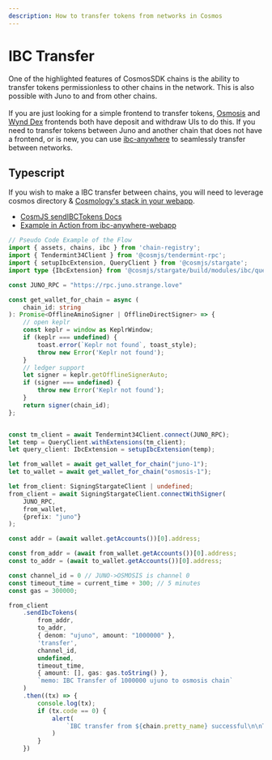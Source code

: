 ```yaml
---
description: How to transfer tokens from networks in Cosmos
---
```


# IBC Transfer

One of the highlighted features of CosmosSDK chains is the ability to transfer tokens permissionless to other chains in the network. This is also possible with Juno to and from other chains.\
\
If you are just looking for a simple frontend to transfer tokens, [Osmosis](https://app.osmosis.zone/) and [Wynd Dex](https://app.wynddao.com/) frontends both have deposit and withdraw UIs to do this. If you need to transfer tokens between Juno and another chain that does not have a frontend, or is new, you can use [ibc-anywhere](https://ibc.reece.sh/) to seamlessly transfer between networks.

## Typescript

If you wish to make a IBC transfer between chains, you will need to leverage cosmos directory & [Cosmology's stack in your webapp](https://github.com/cosmology-tech/cosmos-kit).

* [CosmJS sendIBCTokens Docs](https://cosmos.github.io/cosmjs/latest/stargate/classes/SigningStargateClient.html#sendIbcTokens)
* [Example in Action from ibc-anywhere-webapp](https://github.com/Reecepbcups/ibc-anywhere-webapp/blob/main/src/routes/%2Bpage.svelte#L290)

```typescript
// Pseudo Code Example of the Flow
import { assets, chains, ibc } from 'chain-registry';
import { Tendermint34Client } from '@cosmjs/tendermint-rpc';
import { setupIbcExtension, QueryClient } from '@cosmjs/stargate';
import type {IbcExtension} from '@cosmjs/stargate/build/modules/ibc/queries';

const JUNO_RPC = "https://rpc.juno.strange.love"

const get_wallet_for_chain = async (
    chain_id: string
): Promise<OfflineAminoSigner | OfflineDirectSigner> => {
    // open keplr
    const keplr = window as KeplrWindow;
    if (keplr === undefined) {
        toast.error(`Keplr not found`, toast_style);
        throw new Error('Keplr not found');
    }
    // ledger support
    let signer = keplr.getOfflineSignerAuto;
    if (signer === undefined) {
        throw new Error('Keplr not found');
    }
    return signer(chain_id);
};


const tm_client = await Tendermint34Client.connect(JUNO_RPC);
let temp = QueryClient.withExtensions(tm_client);
let query_client: IbcExtension = setupIbcExtension(temp);

let from_wallet = await get_wallet_for_chain("juno-1");
let to_wallet = await get_wallet_for_chain("osmosis-1");

let from_client: SigningStargateClient | undefined;
from_client = await SigningStargateClient.connectWithSigner(
    JUNO_RPC, 
    from_wallet,
    {prefix: "juno"}
);

const addr = (await wallet.getAccounts())[0].address;

const from_addr = (await from_wallet.getAccounts())[0].address;
const to_addr = (await to_wallet.getAccounts())[0].address;

const channel_id = 0 // JUNO->OSMOSIS is channel 0
const timeout_time = current_time + 300; // 5 minutes
const gas = 300000;

from_client
    .sendIbcTokens(
        from_addr,
        to_addr,
        { denom: "ujuno", amount: "1000000" },
        'transfer',
        channel_id,
        undefined,
        timeout_time,
        { amount: [], gas: gas.toString() },
        `memo: IBC Transfer of 1000000 ujuno to osmosis chain`
    )
    .then((tx) => {
        console.log(tx);
        if (tx.code == 0) {
            alert(
                `IBC transfer from ${chain.pretty_name} successful\n\nTxHash: ${tx.transactionHash}`
            )
        }				
    })
```

